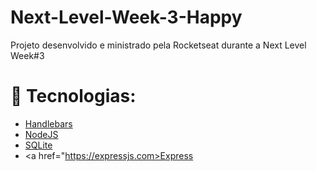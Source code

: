 # Next-Level-Week-3-Happy
Projeto desenvolvido e ministrado pela Rocketseat durante a Next Level Week#3

# 🚀 Tecnologias:
- <a href="https://handlebarsjs.com/">Handlebars</a>
- <a href="https://nodejs.org/en/">NodeJS</a> <br>
- <a href="https://www.sqlite.org/index.html">SQLite</a>
- <a href="https://expressjs.com>Express</a>
